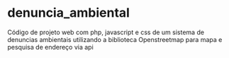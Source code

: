 # denuncia_ambiental
Código de projeto web com php, javascript e css de um sistema de denuncias ambientais utilizando a biblioteca Openstreetmap para mapa e pesquisa de endereço via api
